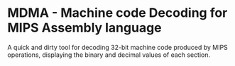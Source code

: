 # MDMA - Machine code Decoding for MIPS Assembly language

A quick and dirty tool for decoding 32-bit machine code produced by MIPS operations, displaying the binary and decimal values of each section.